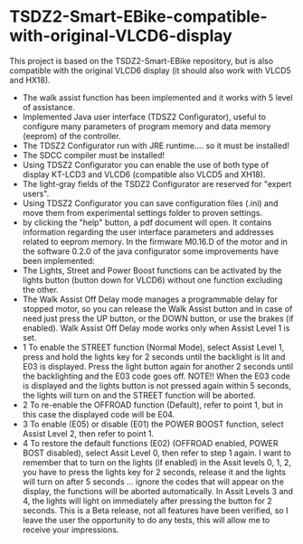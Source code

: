 # TSDZ2-Smart-EBike-compatible-with-original-VLCD6-display
This project is based on the TSDZ2-Smart-EBike repository, but is also compatible with the original VLCD6 display (it should also work with VLCD5 and HX18).
- The walk assist function has been implemented and it works with 5 level of assistance.
- Implemented Java user interface (TDSZ2 Configurator), useful to configure many parameters of program memory and data memory (eeprom) of   the controller.
- The TDSZ2 Configurator run with JRE runtime.... so it must be installed!
- The SDCC compiler must be installed!
- Using TDSZ2 Configurator you can enable the use of both type of display KT-LCD3 and VLCD6 (compatible also VLCD5 and XH18).
- The light-gray fields of the TSDZ2 Configurator are reserved for "expert users".
- Using TDSZ2 Configurator you can save configuration files (.ini) and move them from experimental settings folder to proven settings.
- by clicking the "help" button, a pdf document will open. It contains information regarding the user interface parameters and addresses     related to eeprom memory.
In the firmware M0.16.D of the motor and in the software 0.2.0 of the java configurator some improvements have been implemented:
- The Lights, Street and Power Boost functions can be activated by the lights button (button down for VLCD6) without one function
  excluding the other.
- The Walk Assist Off Delay mode manages a programmable delay for stopped motor, so you can release the Walk Assist button and in case of   need just press the UP button, or the DOWN button, or use the brakes (if enabled).
Walk Assist Off Delay mode works only when Assist Level 1 is set.
- 1 To enable the STREET function (Normal Mode), select Assist Level 1, press and hold the lights key for 2 seconds until the backlight is     lit and E03 is displayed. Press the light button again for another 2 seconds until the backlighting and the E03 code goes off.
    NOTE!! When the E03 code is displayed and the lights button is not pressed again within 5 seconds, the lights will turn on and the         STREET function will be aborted.
- 2 To re-enable the OFFROAD function (Default), refer to point 1, but in this case the displayed code will be E04.
- 3 To enable (E05) or disable (E01) the POWER BOOST function, select Assist Level 2, then refer to point 1.
- 4 To restore the default functions (E02) (OFFROAD enabled, POWER BOST disabled), select Assit Level 0, then refer to step 1 again.
I want to remember that to turn on the lights (if enabled) in the Assit levels 0, 1, 2, you have to press the lights key for 2 seconds, release it and the lights will turn on after 5 seconds ... ignore the codes that will appear on the display, the functions will be aborted automatically. In Assit Levels 3 and 4, the lights will light on immediately after pressing the button for 2 seconds.
This is a Beta release, not all features have been verified, so I leave the user the opportunity to do any tests, this will allow me to receive your impressions.

